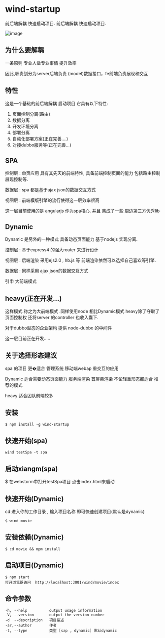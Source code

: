 # wind-startup
 前后端解耦 快速启动项目. 		 前后端解耦 快速启动项目. 

   ![image](http://upload-images.jianshu.io/upload_images/326507-636c79b490629a95.png?imageMogr2/auto-orient/strip%7CimageView2/2/w/1240)

	 
## 为什么要解耦
一条原则  专业人做专业事情 提升效率

因此,职责划分为server后端负责 (model)数据接口，fe前端负责展现和交互


## 特性
这是一个基础的前后端解耦 启动项目 它具有以下特性:

1. 页面控制分离(路由)
2. 数据分离
3. 开发环境分离
4. 部署分离
5. 自动化部署方案(正在完善....)
6. 对接dubbo服务等(正在完善...)


## SPA
控制层 : 单页应用 具有其先天的前端特性, 具备前端控制页面的能力 包括路由控制 展现控制等.

数据层 : spa 都是基于ajax json的数据交互方式

视图层 : 前端模版引擎的流行使得这一层效率很高

这一层目前使用的是 angularjs 作为spa核心. 并且 集成了一些 周边第三方优秀lib


## Dynamic

Dynamic 是另外的一种模式 具备动态页面能力  基于nodejs 实现分离.

控制层  : 基于express4 的强大router 来进行设计

视图层  : 后端渲染 采用ejs2.0 , hb.js 等   前端渲染依然可以选择自己喜欢等引擎.

数据层  : 同样采用 ajax json的数据交互方式

引申 大前端模式

## heavy(正在开发...)

这样模式 称之为大前端模式 .同样使用node 相比Dynamic模式  heavy除了夺取了页面控制权  还将server 的controller 也收入囊下.

对于dubbo型态的企业架构
提供 node-dubbo 的中间件  

这一层目前正在开发.....


## 关于选择形态建议

spa 的项目 更�适合 管理系统 移动端webap 重交互的应用

Dynamic 适合需要动态页面能力 服务端渲染 首屏幕渲染   不论轻重形态都适合   推荐的模式
 		 
heavy 适合团队前端较多 



## 安装

    $ npm install -g wind-startup


## 快速开始(spa)

	wind testSpa -t spa
   
## 启动xiangm(spa)

   $ 在webstorm中打开testSpa项目 点击index.html来启动
   

## 快速开始(Dynamic)

  cd 进入你的工作目录 , 输入项目名称 即可快速创建项目(默认是dynamic)

    $ wind movie 
 
## 安装依赖(Dynamic)

    $ cd movie && npm install

## 启动项目(Dynamic)
	
    $ npm start
    打开浏览器访问  http://localhost:3001/wind/movie/index  
   

## 命令参数

    -h, --help          output usage information
    -V, --version       output the version number
    -d  --description   项目描述
    -ar,--author        作者
    -t, --type          类型 [sap , dynamic] 默认dynamic
    
 
    
    
